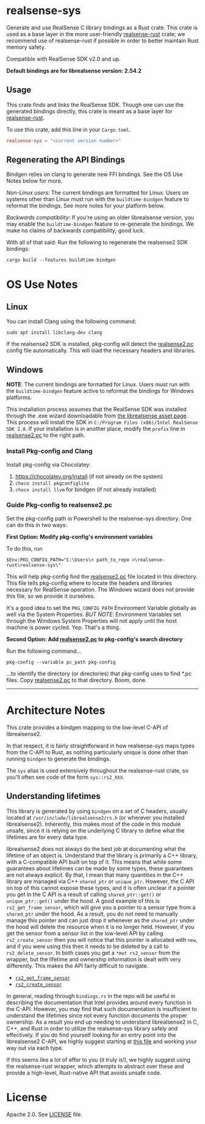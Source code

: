 # realsense-sys

Generate and use RealSense C library bindings as a Rust crate. This crate is used as a base layer in
the more user-friendly [realsense-rust](https://gitlab.com/tangram-vision-oss/realsense-rust) crate;
we recommend use of realsense-rust if possible in order to better maintain Rust memory safety.

Compatible with RealSense SDK v2.0 and up.

**Default bindings are for librealsense version: 2.54.2**

## Usage

This crate finds and links the RealSense SDK. Though one can use the generated bindings directly,
this crate is meant as a base layer for
[realsense-rust](https://gitlab.com/tangram-vision-oss/realsense-rust).

To use this crate, add this line in your `Cargo.toml`.

```toml
realsense-sys = "<current version number>"
```

## Regenerating the API Bindings

Bindgen relies on clang to generate new FFI bindings. See the OS Use Notes below for more.

_Non-Linux users_: The current bindings are formatted for Linux. Users on systems other than Linux
must run with the `buildtime-bindgen` feature to reformat the bindings. See more notes for your
platform below.

_Backwards compatibility_: If you're using an older librealsense version, you may enable the
`buildtime-bindgen` feature to re-generate the bindings. We make no claims of backwards
compatibility; good luck.

With all of that said: Run the following to regenerate the realsense2 SDK bindings:

`cargo build --features buildtime-bindgen`

# OS Use Notes

## Linux

You can install Clang using the following command:

`sudo apt install libclang-dev clang`

If the realsense2 SDK is installed, pkg-config will detect the [realsense2.pc](./realsense2.pc)
config file automatically. This will load the necessary headers and libraries.

## Windows

**NOTE**: The current bindings are formatted for Linux. Users must run with the `buildtime-bindgen`
feature active to reformat the bindings for Windows platforms.

This installation process assumes that the RealSense SDK was installed through the .exe wizard
downloadable from
[the librealsense asset page](https://github.com/IntelRealSense/librealsense/releases/tag/v2.47.0).
This process will install the SDK in `C:/Program Files (x86)/Intel RealSense SDK 2.0`. If your
installation is in another place, modify the `prefix` line in [realsense2.pc](./realsense2.pc) to
the right path.

### Install Pkg-config and Clang

Install pkg-config via Chocolatey:

1. https://chocolatey.org/install (if not already on the system)
2. `choco install pkgconfiglite`
3. `choco install llvm` for bindgen (if not already installed)

### Guide Pkg-config to realsense2.pc

Set the pkg-config path in Powershell to the realsense-sys directory. One can do this in two ways:

**First Option: Modify pkg-config's environment variables**

To do this, run

`$Env:PKG_CONFIG_PATH="C:\Users\< path_to_repo >\realsense-rust\realsense-sys\"`

This will help pkg-config find the [realsense2.pc](./realsense2.pc) file located in this directory.
This file tells pkg-config where to locate the headers and libraries necessary for RealSense
operation. The Windows wizard does not provide this file, so we provide it ourselves.

It's a good idea to set the `PKG_CONFIG_PATH` Environment Variable globally as well via the System
Properties. _BUT NOTE_: Environment Variables set through the Windows System Properties will not
apply until the host machine is power cycled. Yep. That's a thing.

**Second Option: Add [realsense2.pc](./realsense2.pc) to pkg-config's search directory**

Run the following command...

`pkg-config --variable pc_path pkg-config`

...to identify the directory (or directories) that pkg-config uses to find \*.pc files. Copy
[realsense2.pc](./realsense2.pc) to that directory. Boom, done.

---

# Architecture Notes

This crate provides a bindgen mapping to the low-level C-API of librealsense2.

In that respect, it is fairly straightforward in how realsense-sys maps types from the C-API to
Rust, as nothing particularly unique is done other than running `bindgen` to generate the bindings.

The `sys` alias is used extensively throughout the realsense-rust crate, so you'll often see code of
the form `sys::rs2_XXX`.

## Understanding lifetimes

This library is generated by using `bindgen` on a set of C headers, usually located at
`/usr/include/librealsense2/rs.h` (or wherever you installed librealsense2). Inherently, this makes
most of the code in this module unsafe, since it is relying on the underlying C library to define
what the lifetimes are for every data type.

librealsense2 does not always do the best job at documenting what the lifetime of an object is.
Understand that the library is primarily a C++ library, with a C-compatible API built on top of it.
This means that while some guarantees about lifetimes can be made by some types, these guarantees
are not always explicit. By that, I mean that many quantities in the C++ library are managed via C++
`shared_ptr` or `unique_ptr`. However, the C API on top of this cannot expose these types, and it is
often unclear if a pointer you get in the C API is a result of calling `shared_ptr::get()` or
`unique_ptr::get()` under the hood. A good example of this is `rs2_get_frame_sensor`, which will
give you a pointer to a sensor type from a `shared_ptr` under the hood. As a result, you do not need
to manually manage this pointer and can just drop it whenever as the `shared_ptr` under the hood
will delete the resource when it is no longer held. However, if you get the sensor from a sensor
list in the low-level API by calling `rs2_create_sensor` then you will notice that this pointer is
allocated with `new`, and if you were using this then it needs to be deleted by a call to
`rs2_delete_sensor`. In both cases you get a `*mut rs2_sensor` from the wrapper, but the lifetime
and ownership information is dealt with very differently. This makes the API fairly difficult to
navigate.

-   [`rs2_get_frame_sensor`](https://github.com/IntelRealSense/librealsense/blob/master/src/rs.cpp#L922)
-   [`rs2_create_sensor`](https://github.com/IntelRealSense/librealsense/blob/master/src/rs.cpp#L308)

In general, reading through `bindings.rs` in the repo will be useful in describing the documentation
that Intel provides around every function in the C-API. However, you may find that such
documentation is insufficient to understand the lifetimes since not every function documents the
proper ownership. As a result you end up needing to understand librealsense2 in C, C++, and Rust in
order to utilize the realsense-sys library safely and effectively. If you do find yourself looking
for an entry point into the librealsense2 C-API, we highly suggest starting at
[this file](https://github.com/IntelRealSense/librealsense/blob/master/src/rs.cpp) and working your
way out via each type.

If this seems like a lot of effor to you (it truly is!), we highly suggest using the realsense-rust
wrapper, which attempts to abstract over these and provide a high-level, Rust-native API that avoids
unsafe code.

# License

Apache 2.0. See [LICENSE](LICENSE) file.
